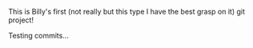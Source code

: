 This is Billy's first (not really but this type I have the best grasp on it) git project!

Testing commits...